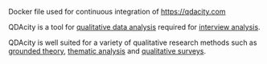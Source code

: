 Docker file used for continuous integration of https://qdacity.com

QDAcity is a tool for [qualitative data analysis](https://qdacity.com/qualitative-data-analysis/) required for [interview analysis](https://qdacity.com/interview-analysis/).

QDAcity is well suited for a variety of qualitative research methods such as [grounded theory](https://qdacity.com/grounded-theory/), [thematic analysis](https://qdacity.com/thematic-analysis/) and [qualitative surveys](https://qdacity.com/qualitative-survey/).
